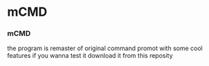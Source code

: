 # mCMD
### **mCMD**
the program is remaster of original command promot
with some cool features if you wanna test it 
download it from this reposity
